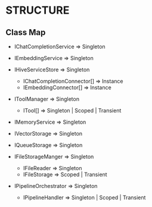 # STRUCTURE

## Class Map

- IChatCompletionService        => Singleton
- IEmbeddingService             => Singleton
- IHiveServiceStore             => Singleton
  - IChatCompletionConnector[]  => Instance
  - IEmbeddingConnector[]       => Instance
- IToolManager                  => Singleton
  - ITool[]                     => Singleton | Scoped | Transient

- IMemoryService                => Singleton
- IVectorStorage                => Singleton
- IQueueStorage                 => Singleton
- IFileStorageManger            => Singleton
  - IFileReader                 => Singleton
  - IFileStorage                => Scoped | Transient
- IPipelineOrchestrator         => Singleton
  - IPipelineHandler            => Singleton | Scoped | Transient

